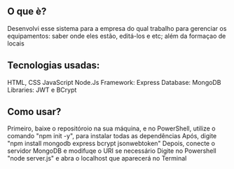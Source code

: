 ## O que è?

Desenvolvi esse sistema para a empresa do qual trabalho para gerenciar os equipamentos: saber onde eles estão, editá-los e etc; além da formaçao de locais

## Tecnologias usadas:

HTML, CSS
JavaScript
Node.Js
Framework: Express
Database: MongoDB
Libraries: JWT e BCrypt

## Como usar?

Primeiro, baixe o repositóroio na sua máquina, e no PowerShell, utilize o comando "npm init -y", para instalar todas as dependências
Após, digite "npm install mongodb express bcrypt jsonwebtoken"
Depois, conecte o servidor MongoDB e modifuqe o URI se necessário
Digite no Powershell "node server.js" e abra o localhost que aparecerá no Terminal

